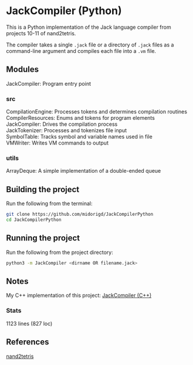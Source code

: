 # JackCompiler (Python)

This is a Python implementation of the Jack language compiler from projects 10-11 of nand2tetris.

The compiler takes a single `.jack` file or a directory of `.jack` files as a command-line argument and compiles each file into a `.vm` file.

## Modules

JackCompiler: Program entry point

### src

CompilationEngine: Processes tokens and determines compilation routines  
CompilerResources: Enums and tokens for program elements  
JackCompiler: Drives the compilation process  
JackTokenizer: Processes and tokenizes file input  
SymbolTable: Tracks symbol and variable names used in file  
VMWriter: Writes VM commands to output

### utils

ArrayDeque: A simple implementation of a double-ended queue

## Building the project

Run the following from the terminal:

```zsh
git clone https://github.com/midorigd/JackCompilerPython
cd JackCompilerPython
```

## Running the project

Run the following from the project directory:

```zsh
python3 -m JackCompiler <dirname OR filename.jack>
```

## Notes

My C++ implementation of this project: [JackCompiler (C++)](https://github.com/midorigd/JackCompilerCpp)

### Stats

1123 lines (827 loc)

## References

[nand2tetris](https://www.nand2tetris.org/course)

